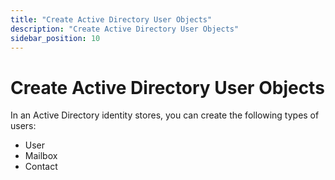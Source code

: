 ```yaml
---
title: "Create Active Directory User Objects"
description: "Create Active Directory User Objects"
sidebar_position: 10
---
```


# Create Active Directory User Objects

In an Active Directory identity stores, you can create the following types of users:

- User
- Mailbox
- Contact
